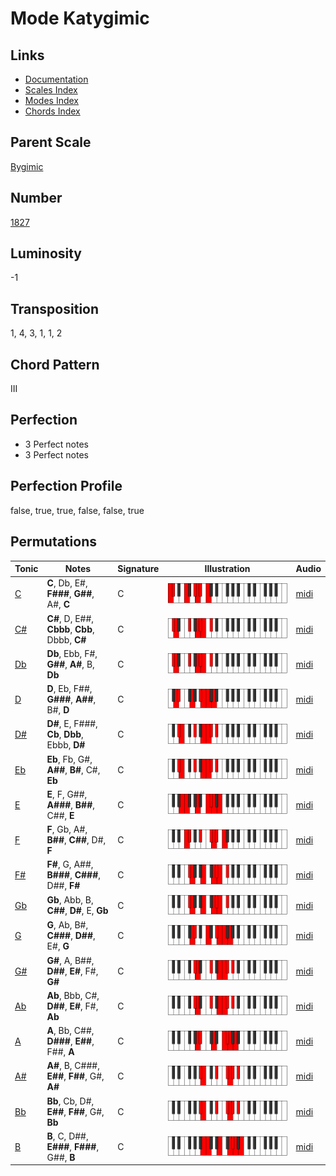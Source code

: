 # Mode Katygimic

## Links

- [Documentation](README.md)
- [Scales Index](Scales.md)
- [Modes Index](Modes.md)
- [Chords Index](Chords.md)

## Parent Scale

[Bygimic](ScaleBygimic.md)

## Number

[1827](https://ianring.com/musictheory/scales/1827)

## Luminosity

-1

## Transposition

1, 4, 3, 1, 1, 2

## Chord Pattern

III

## Perfection

- 3 Perfect notes
- 3 Perfect notes

## Perfection Profile

false, true, true, false, false, true

## Permutations

| Tonic | Notes | Signature | Illustration | Audio |
|-------|-------|-----------|--------------|-------|
| [C](ModeCNaturalKatygimic.md) | **C**, Db, E#, **F###**, **G##**, A#, **C** | C | ![CNaturalKatygimic](ModeCNaturalKatygimic.png) | [midi](https://github.com/edipermadi/music/blob/main/docs/ModeCNaturalKatygimic.mid?raw=true) |
| [C#](ModeCSharpKatygimic.md) | **C#**, D, E##, **Cbbb**, **Cbb**, Dbbb, **C#** | C | ![CSharpKatygimic](ModeCSharpKatygimic.png) | [midi](https://github.com/edipermadi/music/blob/main/docs/ModeCSharpKatygimic.mid?raw=true) |
| [Db](ModeDFlatKatygimic.md) | **Db**, Ebb, F#, **G##**, **A#**, B, **Db** | C | ![DFlatKatygimic](ModeDFlatKatygimic.png) | [midi](https://github.com/edipermadi/music/blob/main/docs/ModeDFlatKatygimic.mid?raw=true) |
| [D](ModeDNaturalKatygimic.md) | **D**, Eb, F##, **G###**, **A##**, B#, **D** | C | ![DNaturalKatygimic](ModeDNaturalKatygimic.png) | [midi](https://github.com/edipermadi/music/blob/main/docs/ModeDNaturalKatygimic.mid?raw=true) |
| [D#](ModeDSharpKatygimic.md) | **D#**, E, F###, **Cb**, **Dbb**, Ebbb, **D#** | C | ![DSharpKatygimic](ModeDSharpKatygimic.png) | [midi](https://github.com/edipermadi/music/blob/main/docs/ModeDSharpKatygimic.mid?raw=true) |
| [Eb](ModeEFlatKatygimic.md) | **Eb**, Fb, G#, **A##**, **B#**, C#, **Eb** | C | ![EFlatKatygimic](ModeEFlatKatygimic.png) | [midi](https://github.com/edipermadi/music/blob/main/docs/ModeEFlatKatygimic.mid?raw=true) |
| [E](ModeENaturalKatygimic.md) | **E**, F, G##, **A###**, **B##**, C##, **E** | C | ![ENaturalKatygimic](ModeENaturalKatygimic.png) | [midi](https://github.com/edipermadi/music/blob/main/docs/ModeENaturalKatygimic.mid?raw=true) |
| [F](ModeFNaturalKatygimic.md) | **F**, Gb, A#, **B##**, **C##**, D#, **F** | C | ![FNaturalKatygimic](ModeFNaturalKatygimic.png) | [midi](https://github.com/edipermadi/music/blob/main/docs/ModeFNaturalKatygimic.mid?raw=true) |
| [F#](ModeFSharpKatygimic.md) | **F#**, G, A##, **B###**, **C###**, D##, **F#** | C | ![FSharpKatygimic](ModeFSharpKatygimic.png) | [midi](https://github.com/edipermadi/music/blob/main/docs/ModeFSharpKatygimic.mid?raw=true) |
| [Gb](ModeGFlatKatygimic.md) | **Gb**, Abb, B, **C##**, **D#**, E, **Gb** | C | ![GFlatKatygimic](ModeGFlatKatygimic.png) | [midi](https://github.com/edipermadi/music/blob/main/docs/ModeGFlatKatygimic.mid?raw=true) |
| [G](ModeGNaturalKatygimic.md) | **G**, Ab, B#, **C###**, **D##**, E#, **G** | C | ![GNaturalKatygimic](ModeGNaturalKatygimic.png) | [midi](https://github.com/edipermadi/music/blob/main/docs/ModeGNaturalKatygimic.mid?raw=true) |
| [G#](ModeGSharpKatygimic.md) | **G#**, A, B##, **D##**, **E#**, F#, **G#** | C | ![GSharpKatygimic](ModeGSharpKatygimic.png) | [midi](https://github.com/edipermadi/music/blob/main/docs/ModeGSharpKatygimic.mid?raw=true) |
| [Ab](ModeAFlatKatygimic.md) | **Ab**, Bbb, C#, **D##**, **E#**, F#, **Ab** | C | ![AFlatKatygimic](ModeAFlatKatygimic.png) | [midi](https://github.com/edipermadi/music/blob/main/docs/ModeAFlatKatygimic.mid?raw=true) |
| [A](ModeANaturalKatygimic.md) | **A**, Bb, C##, **D###**, **E##**, F##, **A** | C | ![ANaturalKatygimic](ModeANaturalKatygimic.png) | [midi](https://github.com/edipermadi/music/blob/main/docs/ModeANaturalKatygimic.mid?raw=true) |
| [A#](ModeASharpKatygimic.md) | **A#**, B, C###, **E##**, **F##**, G#, **A#** | C | ![ASharpKatygimic](ModeASharpKatygimic.png) | [midi](https://github.com/edipermadi/music/blob/main/docs/ModeASharpKatygimic.mid?raw=true) |
| [Bb](ModeBFlatKatygimic.md) | **Bb**, Cb, D#, **E##**, **F##**, G#, **Bb** | C | ![BFlatKatygimic](ModeBFlatKatygimic.png) | [midi](https://github.com/edipermadi/music/blob/main/docs/ModeBFlatKatygimic.mid?raw=true) |
| [B](ModeBNaturalKatygimic.md) | **B**, C, D##, **E###**, **F###**, G##, **B** | C | ![BNaturalKatygimic](ModeBNaturalKatygimic.png) | [midi](https://github.com/edipermadi/music/blob/main/docs/ModeBNaturalKatygimic.mid?raw=true) |
